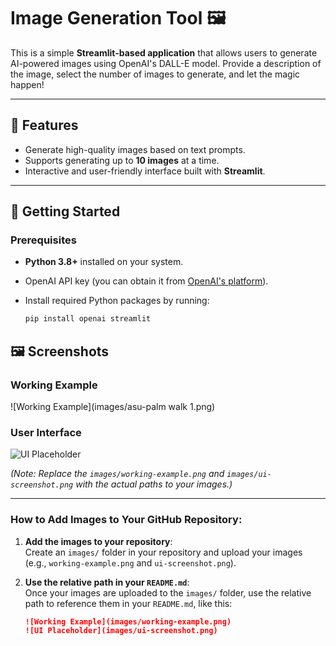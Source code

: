 # Image Generation Tool 🖼️

This is a simple **Streamlit-based application** that allows users to generate AI-powered images using OpenAI's DALL-E model. Provide a description of the image, select the number of images to generate, and let the magic happen!  

---

## 📖 Features

- Generate high-quality images based on text prompts.
- Supports generating up to **10 images** at a time.
- Interactive and user-friendly interface built with **Streamlit**.

---

## 🚀 Getting Started

### Prerequisites

- **Python 3.8+** installed on your system.
- OpenAI API key (you can obtain it from [OpenAI's platform](https://platform.openai.com/)).
- Install required Python packages by running:

  ```bash
  pip install openai streamlit

## 🖼️ Screenshots

### Working Example
![Working Example](images/asu-palm walk 1.png)

### User Interface
![UI Placeholder](images/ui-screenshot.png)

*(Note: Replace the `images/working-example.png` and `images/ui-screenshot.png` with the actual paths to your images.)*

---

### How to Add Images to Your GitHub Repository:

1. **Add the images to your repository**:  
   Create an `images/` folder in your repository and upload your images (e.g., `working-example.png` and `ui-screenshot.png`).
   
2. **Use the relative path in your `README.md`**:  
   Once your images are uploaded to the `images/` folder, use the relative path to reference them in your `README.md`, like this:

   ```markdown
   ![Working Example](images/working-example.png)
   ![UI Placeholder](images/ui-screenshot.png)
